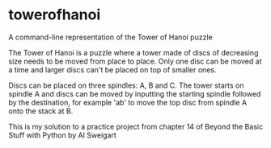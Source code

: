 # towerofhanoi
A command-line representation of the Tower of Hanoi puzzle

The Tower of Hanoi is a puzzle where a tower made of discs of decreasing size needs to be moved from place to place. Only one disc can be moved at a time and larger discs can't be placed on top of smaller ones.

Discs can be placed on three spindles: A, B and C. The tower starts on spindle A and discs can be moved by inputting the starting spindle followed by the destination, for example 'ab' to move the top disc from spindle A onto the stack at B.

This is my solution to a practice project from chapter 14 of Beyond the Basic Stuff with Python by Al Sweigart
